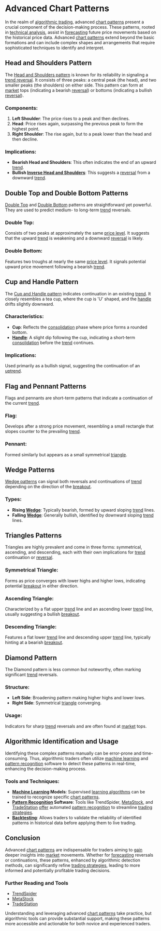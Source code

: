 # Advanced Chart Patterns

In the realm of [algorithmic trading](../a/algorithmic_trading.md), advanced [chart patterns](../c/chart_patterns.md) present a crucial component of the decision-making process. These patterns, rooted in [technical analysis](../t/technical_analysis.md), assist in [forecasting](../f/forecasting.md) future price movements based on the historical price data. Advanced [chart patterns](../c/chart_patterns.md) extend beyond the basic formations and can include complex shapes and arrangements that require sophisticated techniques to identify and interpret.

## Head and Shoulders Pattern

The [Head and Shoulders pattern](../h/head_and_shoulders_pattern.md) is known for its reliability in signaling a [trend reversal](../t/trend_reversal.md). It consists of three peaks: a central peak (the head), and two smaller peaks (the shoulders) on either side. This pattern can form at [market](../m/market.md) tops (indicating a bearish [reversal](../r/reversal.md)) or bottoms (indicating a bullish [reversal](../r/reversal.md)).

### Components:
1. **Left Shoulder**: The price rises to a peak and then declines.
2. **Head**: Price rises again, surpassing the previous peak to form the highest point.
3. **Right Shoulder**: The rise again, but to a peak lower than the head and then decline.

### Implications:
- **Bearish Head and Shoulders**: This often indicates the end of an upward [trend](../t/trend.md).
- **Bullish [Inverse Head and Shoulders](../i/inverse_head_and_shoulders.md)**: This suggests a [reversal](../r/reversal.md) from a downward [trend](../t/trend.md).

## Double Top and Double Bottom Patterns

[Double Top](../d/double_top.md) and [Double Bottom](../d/double_bottom.md) patterns are straightforward yet powerful. They are used to predict medium- to long-term [trend](../t/trend.md) reversals.

### Double Top:
Consists of two peaks at approximately the same [price level](../p/price_level.md). It suggests that the upward [trend](../t/trend.md) is weakening and a downward [reversal](../r/reversal.md) is likely.

### Double Bottom:
Features two troughs at nearly the same [price level](../p/price_level.md). It signals potential upward price movement following a bearish [trend](../t/trend.md).

## Cup and Handle Pattern

The [Cup and Handle pattern](../c/cup_and_handle_pattern.md) indicates continuation in an existing [trend](../t/trend.md). It closely resembles a tea cup, where the cup is 'U' shaped, and the [handle](../h/handle.md) drifts slightly downward.

### Characteristics:
- **Cup**: Reflects the [consolidation](../c/consolidation.md) phase where price forms a rounded bottom.
- **[Handle](../h/handle.md)**: A slight dip following the cup, indicating a short-term [consolidation](../c/consolidation.md) before the [trend](../t/trend.md) continues.

### Implications:
Used primarily as a bullish signal, suggesting the continuation of an [uptrend](../u/uptrend.md).

## Flag and Pennant Patterns

Flags and pennants are short-term patterns that indicate a continuation of the current [trend](../t/trend.md).

### Flag:
Develops after a strong price movement, resembling a small rectangle that slopes counter to the prevailing [trend](../t/trend.md).

### Pennant:
Formed similarly but appears as a small symmetrical [triangle](../t/triangle.md).

## Wedge Patterns

[Wedge patterns](../w/wedge_patterns.md) can signal both reversals and continuations of [trend](../t/trend.md) depending on the direction of the [breakout](../b/breakout.md).

### Types:
- **Rising [Wedge](../w/wedge.md)**: Typically bearish, formed by upward sloping [trend](../t/trend.md) lines.
- **Falling [Wedge](../w/wedge.md)**: Generally bullish, identified by downward sloping [trend](../t/trend.md) lines.

## Triangles Patterns

Triangles are highly prevalent and come in three forms: symmetrical, ascending, and descending, each with their own implications for [trend](../t/trend.md) continuation or [reversal](../r/reversal.md).

### Symmetrical Triangle:
Forms as price converges with lower highs and higher lows, indicating potential [breakout](../b/breakout.md) in either direction.

### Ascending Triangle:
Characterized by a flat upper [trend](../t/trend.md) line and an ascending lower [trend](../t/trend.md) line, usually suggesting a bullish [breakout](../b/breakout.md).

### Descending Triangle:
Features a flat lower [trend](../t/trend.md) line and descending upper [trend](../t/trend.md) line, typically hinting at a bearish [breakout](../b/breakout.md).

## Diamond Pattern

The Diamond pattern is less common but noteworthy, often marking significant [trend](../t/trend.md) reversals.

### Structure:
- **Left Side**: Broadening pattern making higher highs and lower lows.
- **Right Side**: Symmetrical [triangle](../t/triangle.md) converging.

### Usage:
Indicators for sharp [trend](../t/trend.md) reversals and are often found at [market](../m/market.md) tops.

## Algorithmic Identification and Usage

Identifying these complex patterns manually can be error-prone and time-consuming. Thus, algorithmic traders often utilize [machine learning](../m/machine_learning.md) and [pattern recognition](../p/pattern_recognition.md) software to detect these patterns in real-time, enhancing the decision-making process.

### Tools and Techniques:
- **[Machine Learning](../m/machine_learning.md) Models**: Supervised [learning algorithms](../l/learning_algorithms_in_trading.md) can be trained to recognize specific [chart patterns](../c/chart_patterns.md).
- **[Pattern Recognition](../p/pattern_recognition.md) Software**: Tools like TrendSpider, [MetaStock](../m/metastock.md), and [TradeStation](../t/tradestation.md) [offer](../o/offer.md) automated [pattern recognition](../p/pattern_recognition.md) to streamline [trading strategies](../t/trading_strategies.md).
- **[Backtesting](../b/backtesting.md)**: Allows traders to validate the reliability of identified patterns in historical data before applying them to live trading.

## Conclusion

Advanced [chart patterns](../c/chart_patterns.md) are indispensable for traders aiming to [gain](../g/gain.md) deeper insights into [market](../m/market.md) movements. Whether for [forecasting](../f/forecasting.md) reversals or continuations, these patterns, enhanced by algorithmic detection methods, can significantly refine [trading strategies](../t/trading_strategies.md), leading to more informed and potentially profitable trading decisions.

### Further Reading and Tools

- [TrendSpider](https://trendspider.com)
- [MetaStock](https://www.metastock.com)
- [TradeStation](https://www.tradestation.com)

Understanding and leveraging advanced [chart patterns](../c/chart_patterns.md) take practice, but algorithmic tools can provide substantial support, making these patterns more accessible and actionable for both novice and experienced traders.